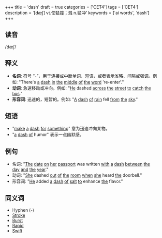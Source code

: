 +++
title = 'dash'
draft = true
categories = ['CET4']
tags = ['CET4']
description = '[dæ∫] vt.使猛撞；溅 n.猛冲'
keywords = ['ai words', 'dash']
+++

## 读音
/dæʃ/

## 释义
- **名词**: 符号 “-”，用于连接或中断单词、短语，或者表示省略、间隔或强调。例如: "There's [a](/post/a/) [dash](/post/dash/) [in](/post/in/) [the](/post/the/) [middle](/post/middle/) [of](/post/of/) [the](/post/the/) [word](/post/word/) 're-enter'."
- **动词**: 急速移动或冲向。例如: "[He](/post/he/) dashed [across](/post/across/) [the](/post/the/) [street](/post/street/) [to](/post/to/) [catch](/post/catch/) [the](/post/the/) [bus](/post/bus/)."
- **形容词**: 迅速的，短暂的。例如: "[A](/post/a/) [dash](/post/dash/) [of](/post/of/) [rain](/post/rain/) fell [from](/post/from/) [the](/post/the/) [sky](/post/sky/)."

## 短语
- "[make](/post/make/) [a](/post/a/) [dash](/post/dash/) [for](/post/for/) [something](/post/something/)" 意为迅速冲向某物。
- "[a](/post/a/) [dash](/post/dash/) [of](/post/of/) humor" 表示一点幽默感。

## 例句
- 名词: "[The](/post/the/) [date](/post/date/) [on](/post/on/) [her](/post/her/) [passport](/post/passport/) was written [with](/post/with/) [a](/post/a/) [dash](/post/dash/) [between](/post/between/) [the](/post/the/) [day](/post/day/) [and](/post/and/) [the](/post/the/) [year](/post/year/)."
- 动词: "[She](/post/she/) dashed [out](/post/out/) [of](/post/of/) [the](/post/the/) [room](/post/room/) [when](/post/when/) [she](/post/she/) heard [the](/post/the/) doorbell."
- 形容词: "[He](/post/he/) added [a](/post/a/) [dash](/post/dash/) [of](/post/of/) [salt](/post/salt/) [to](/post/to/) enhance [the](/post/the/) flavor."

## 同义词
- Hyphen (-)
- [Stroke](/post/stroke/)
- [Burst](/post/burst/)
- [Rapid](/post/rapid/)
- [Swift](/post/swift/)
